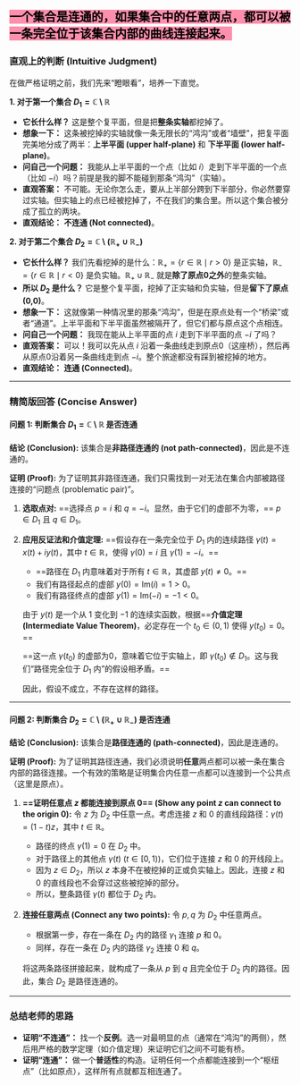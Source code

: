 

**<mark style="background: #FF5582A6;">一个集合是连通的，如果集合中的任意两点，都可以被一条完全位于该集合内部的曲线连接起来。
</mark>**
---

### **直观上的判断 (Intuitive Judgment)**

在做严格证明之前，我们先来“瞪眼看”，培养一下直觉。

**1. 对于第一个集合 $D_1 = \mathbb{C} \setminus \mathbb{R}$**

*   **它长什么样？** 这是整个复平面，但是把**整条实轴**都挖掉了。
*   **想象一下：** 这条被挖掉的实轴就像一条无限长的“鸿沟”或者“墙壁”，把复平面完美地分成了两半：**上半平面 (upper half-plane)** 和 **下半平面 (lower half-plane)**。
*   **问自己一个问题：** 我能从上半平面的一个点（比如 $i$）走到下半平面的一个点（比如 $-i$）吗？前提是我的脚不能碰到那条“鸿沟”（实轴）。
*   **直观答案：** 不可能。无论你怎么走，要从上半部分跨到下半部分，你必然要穿过实轴。但实轴上的点已经被挖掉了，不在我们的集合里。所以这个集合被分成了孤立的两块。
*   **直观结论：** **不连通 (Not connected)**。

**2. 对于第二个集合 $D_2 = \mathbb{C} \setminus (\mathbb{R}_+ \cup \mathbb{R}_-)$**

*   **它长什么样？** 我们先看挖掉的是什么：$\mathbb{R}_+ = \{r \in \mathbb{R} \mid r > 0\}$ 是正实轴，$\mathbb{R}_- = \{r \in \mathbb{R} \mid r < 0\}$ 是负实轴。$\mathbb{R}_+ \cup \mathbb{R}_-$ 就是**除了原点0之外**的整条实轴。
*   **所以 $D_2$ 是什么？** 它是整个复平面，挖掉了正实轴和负实轴，但是**留下了原点 (0,0)**。
*   **想象一下：** 这就像第一种情况里的那条“鸿沟”，但是在原点处有一个“桥梁”或者“通道”。上半平面和下半平面虽然被隔开了，但它们都与原点这个点相连。
*   **问自己一个问题：** 我现在能从上半平面的点 $i$ 走到下半平面的点 $-i$ 了吗？
*   **直观答案：** 可以！我可以先从点 $i$ 沿着一条曲线走到原点0（这座桥），然后再从原点0沿着另一条曲线走到点 $-i$。整个旅途都没有踩到被挖掉的地方。
*   **直观结论：** **连通 (Connected)**。

---

### **精简版回答 (Concise Answer)**

#### **问题 1: 判断集合 $D_1 = \mathbb{C} \setminus \mathbb{R}$ 是否连通**

**结论 (Conclusion):**
该集合是**非路径连通的 (not path-connected)**，因此是不连通的。

**证明 (Proof):**
为了证明其非路径连通，我们只需找到一对无法在集合内部被路径连接的“问题点 (problematic pair)”。

1.  **选取点对:**
    ==选择点 $p = i$ 和 $q = -i$。显然，由于它们的虚部不为零，== $p \in D_1$ 且 $q \in D_1$。

2.  **应用反证法和介值定理:**
    ==假设存在一条完全位于 $D_1$ 内的连续路径 $\gamma(t) = x(t) + iy(t)$，其中 $t \in \mathbb{R}$，使得 $\gamma(0) = i$ 且 $\gamma(1) = -i$。==
    
    *   ==路径在 $D_1$ 内意味着对于所有 $t \in\mathbb{R}$，其虚部 $y(t) \neq 0$。==
    *   我们有路径起点的虚部 $y(0) = \text{Im}(i) = 1 > 0$。
    *   我们有路径终点的虚部 $y(1) = \text{Im}(-i) = -1 < 0$。
    
    由于 $y(t)$ 是一个从 $1$ 变化到 $-1$ 的连续实函数，根据==**介值定理 (Intermediate Value Theorem)**，必定存在一个 $t_0 \in (0, 1)$ 使得 $y(t_0) = 0$。==
    
    ==这一点 $\gamma(t_0)$ 的虚部为0，意味着它位于实轴上，即 $\gamma(t_0) \notin D_1$。这与我们“路径完全位于 $D_1$ 内”的假设相矛盾。==
    
    因此，假设不成立，不存在这样的路径。

---

#### **问题 2: 判断集合 $D_2 = \mathbb{C} \setminus (\mathbb{R}_+ \cup \mathbb{R}_-)$ 是否连通**

**结论 (Conclusion):**
该集合是**路径连通的 (path-connected)**，因此是连通的。

**证明 (Proof):**
为了证明其路径连通，我们必须说明**任意**两点都可以被一条在集合内部的路径连接。一个有效的策略是证明集合内任意一点都可以连接到一个公共点（这里是原点）。

1.  **==证明任意点 $z$ 都能连接到原点 $0$== (Show any point $z$ can connect to the origin $0$):**
    令 $z$ 为 $D_2$ 中任意一点。考虑连接 $z$ 和 $0$ 的直线段路径：$\gamma(t) = (1-t)z$，其中 $t \in\mathbb{R}$。
    
    *   路径的终点 $\gamma(1) = 0$ 在 $D_2$ 中。
    *   对于路径上的其他点 $\gamma(t)$ ($t \in [0, 1)$)，它们位于连接 $z$ 和 $0$ 的开线段上。
    *   因为 $z \in D_2$，所以 $z$ 本身不在被挖掉的正或负实轴上。因此，连接 $z$ 和 $0$ 的直线段也不会穿过这些被挖掉的部分。
    *   所以，整条路径 $\gamma(t)$ 都位于 $D_2$ 内。

2.  **连接任意两点 (Connect any two points):**
    令 $p, q$ 为 $D_2$ 中任意两点。
    *   根据第一步，存在一条在 $D_2$ 内的路径 $\gamma_1$ 连接 $p$ 和 $0$。
    *   同样，存在一条在 $D_2$ 内的路径 $\gamma_2$ 连接 $0$ 和 $q$。
    
    将这两条路径拼接起来，就构成了一条从 $p$ 到 $q$ 且完全位于 $D_2$ 内的路径。因此，集合 $D_2$ 是路径连通的。

---

### **总结老师的思路**

*   **证明“不连通”：** 找一个**反例**。选一对最明显的点（通常在“鸿沟”的两侧），然后用严格的数学定理（如介值定理）来证明它们之间不可能有桥。
*   **证明“连通”：** 做一个**普适性**的构造。证明任何一个点都能连接到一个“枢纽点”（比如原点），这样所有点就都互相连通了。

